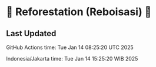 
# 🌳 Reforestation (Reboisasi) 🌲

## Last Updated

GitHub Actions time: Tue Jan 14 08:25:20 UTC 2025

Indonesia/Jakarta time: Tue Jan 14 15:25:20 WIB 2025
